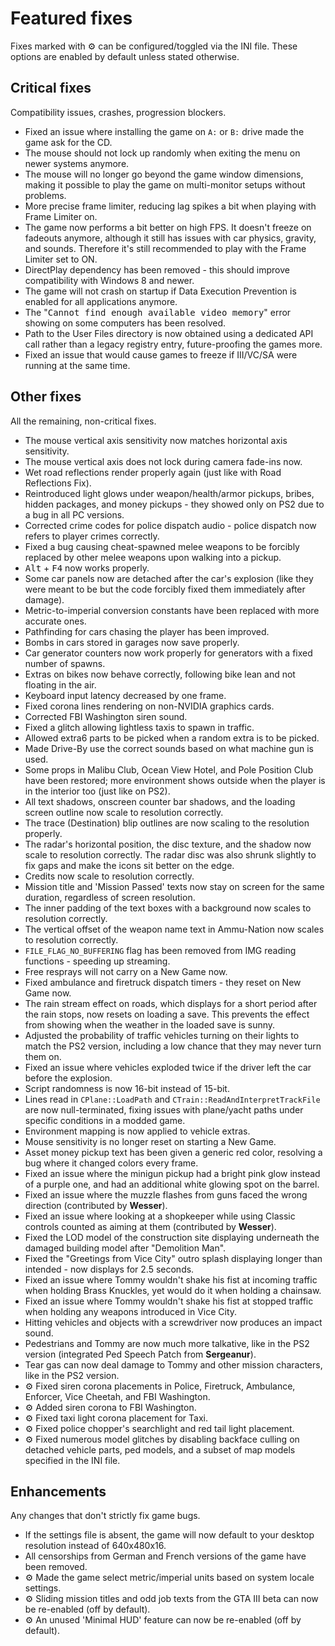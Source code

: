 # Featured fixes

Fixes marked with ⚙️ can be configured/toggled via the INI file. These options are enabled by default unless stated otherwise.

## Critical fixes
Compatibility issues, crashes, progression blockers.

* Fixed an issue where installing the game on `A:` or `B:` drive made the game ask for the CD.
* The mouse should not lock up randomly when exiting the menu on newer systems anymore.
* The mouse will no longer go beyond the game window dimensions, making it possible to play the game on multi-monitor setups without problems.
* More precise frame limiter, reducing lag spikes a bit when playing with Frame Limiter on.
* The game now performs a bit better on high FPS. It doesn't freeze on fadeouts anymore, although it still has issues with car physics, gravity, and sounds. Therefore it's still recommended to play with the Frame Limiter set to ON.
* DirectPlay dependency has been removed - this should improve compatibility with Windows 8 and newer.
* The game will not crash on startup if Data Execution Prevention is enabled for all applications anymore.
* The "<samp>Cannot find enough available video memory</samp>" error showing on some computers has been resolved.
* Path to the User Files directory is now obtained using a dedicated API call rather than a legacy registry entry, future-proofing the games more.
* Fixed an issue that would cause games to freeze if III/VC/SA were running at the same time.

## Other fixes
All the remaining, non-critical fixes.

* The mouse vertical axis sensitivity now matches horizontal axis sensitivity.
* The mouse vertical axis does not lock during camera fade-ins now.
* Wet road reflections render properly again (just like with Road Reflections Fix).
* Reintroduced light glows under weapon/health/armor pickups, bribes, hidden packages, and money pickups - they showed only on PS2 due to a bug in all PC versions.
* Corrected crime codes for police dispatch audio - police dispatch now refers to player crimes correctly.
* Fixed a bug causing cheat-spawned melee weapons to be forcibly replaced by other melee weapons upon walking into a pickup.
* <kbd>Alt</kbd> + <kbd>F4</kbd> now works properly.
* Some car panels now are detached after the car's explosion (like they were meant to be but the code forcibly fixed them immediately after damage).
* Metric-to-imperial conversion constants have been replaced with more accurate ones.
* Pathfinding for cars chasing the player has been improved.
* Bombs in cars stored in garages now save properly.
* Car generator counters now work properly for generators with a fixed number of spawns.
* Extras on bikes now behave correctly, following bike lean and not floating in the air.
* Keyboard input latency decreased by one frame.
* Fixed corona lines rendering on non-NVIDIA graphics cards.
* Corrected FBI Washington siren sound.
* Fixed a glitch allowing lightless taxis to spawn in traffic.
* Allowed extra6 parts to be picked when a random extra is to be picked.
* Made Drive-By use the correct sounds based on what machine gun is used.
* Some props in Malibu Club, Ocean View Hotel, and Pole Position Club have been restored; more environment shows outside when the player is in the interior too (just like on PS2).
* All text shadows, onscreen counter bar shadows, and the loading screen outline now scale to resolution correctly.
* The trace (Destination) blip outlines are now scaling to the resolution properly.
* The radar's horizontal position, the disc texture, and the shadow now scale to resolution correctly. The radar disc was also shrunk slightly to fix gaps and make the icons sit better on the edge.
* Credits now scale to resolution correctly.
* Mission title and 'Mission Passed' texts now stay on screen for the same duration, regardless of screen resolution.
* The inner padding of the text boxes with a background now scales to resolution correctly.
* The vertical offset of the weapon name text in Ammu-Nation now scales to resolution correctly.
* `FILE_FLAG_NO_BUFFERING` flag has been removed from IMG reading functions - speeding up streaming.
* Free resprays will not carry on a New Game now.
* Fixed ambulance and firetruck dispatch timers - they reset on New Game now.
* The rain stream effect on roads, which displays for a short period after the rain stops, now resets on loading a save. This prevents the effect from showing when the weather in the loaded save is sunny.
* Adjusted the probability of traffic vehicles turning on their lights to match the PS2 version, including a low chance that they may never turn them on.
* Fixed an issue where vehicles exploded twice if the driver left the car before the explosion.
* Script randomness is now 16-bit instead of 15-bit.
* Lines read in `CPlane::LoadPath` and `CTrain::ReadAndInterpretTrackFile` are now null-terminated, fixing issues with plane/yacht paths under specific conditions in a modded game.
* Environment mapping is now applied to vehicle extras.
* Mouse sensitivity is no longer reset on starting a New Game.
* Asset money pickup text has been given a generic red color, resolving a bug where it changed colors every frame.
* Fixed an issue where the minigun pickup had a bright pink glow instead of a purple one, and had an additional white glowing spot on the barrel.
* Fixed an issue where the muzzle flashes from guns faced the wrong direction (contributed by **Wesser**).
* Fixed an issue where looking at a shopkeeper while using Classic controls counted as aiming at them (contributed by **Wesser**).
* Fixed the LOD model of the construction site displaying underneath the damaged building model after "Demolition Man".
* Fixed the "Greetings from Vice City" outro splash displaying longer than intended - now displays for 2.5 seconds.
* Fixed an issue where Tommy wouldn't shake his fist at incoming traffic when holding Brass Knuckles, yet would do it when holding a chainsaw.
* Fixed an issue where Tommy wouldn't shake his fist at stopped traffic when holding any weapons introduced in Vice City.
* Hitting vehicles and objects with a screwdriver now produces an impact sound.
* Pedestrians and Tommy are now much more talkative, like in the PS2 version (integrated Ped Speech Patch from **Sergeanur**).
* Tear gas can now deal damage to Tommy and other mission characters, like in the PS2 version.
* ⚙️ Fixed siren corona placements in Police, Firetruck, Ambulance, Enforcer, Vice Cheetah, and FBI Washington.
* ⚙️ Added siren corona to FBI Washington.
* ⚙️ Fixed taxi light corona placement for Taxi.
* ⚙️ Fixed police chopper's searchlight and red tail light placement.
* ⚙️ Fixed numerous model glitches by disabling backface culling on detached vehicle parts, ped models, and a subset of map models specified in the INI file.

## Enhancements
Any changes that don't strictly fix game bugs.

* If the settings file is absent, the game will now default to your desktop resolution instead of 640x480x16.
* All censorships from German and French versions of the game have been removed.
* ⚙️ Made the game select metric/imperial units based on system locale settings.
* ⚙️ Sliding mission titles and odd job texts from the GTA III beta can now be re-enabled (off by default).
* ⚙️ An unused 'Minimal HUD' feature can now be re-enabled (off by default).

